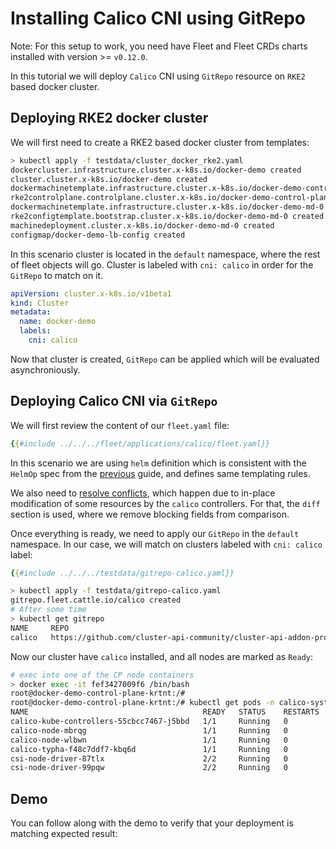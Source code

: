 # Installing Calico CNI using GitRepo

<div class="warning">

Note: For this setup to work, you need have Fleet and Fleet CRDs charts installed
with version >= `v0.12.0`.

</div>

In this tutorial we will deploy `Calico` CNI using `GitRepo` resource on `RKE2` based docker cluster.

## Deploying RKE2 docker cluster

We will first need to create a RKE2 based docker cluster from templates:

```bash
> kubectl apply -f testdata/cluster_docker_rke2.yaml
dockercluster.infrastructure.cluster.x-k8s.io/docker-demo created
cluster.cluster.x-k8s.io/docker-demo created
dockermachinetemplate.infrastructure.cluster.x-k8s.io/docker-demo-control-plane created
rke2controlplane.controlplane.cluster.x-k8s.io/docker-demo-control-plane created
dockermachinetemplate.infrastructure.cluster.x-k8s.io/docker-demo-md-0 created
rke2configtemplate.bootstrap.cluster.x-k8s.io/docker-demo-md-0 created
machinedeployment.cluster.x-k8s.io/docker-demo-md-0 created
configmap/docker-demo-lb-config created
```

In this scenario cluster is located in the `default` namespace, where the rest of fleet objects will go.
Cluster is labeled with `cni: calico` in order for the `GitRepo` to match on it.

```yaml
apiVersion: cluster.x-k8s.io/v1beta1
kind: Cluster
metadata:
  name: docker-demo
  labels:
    cni: calico
```

Now that cluster is created, `GitRepo` can be applied which will be evaluated asynchroniously.

## Deploying Calico CNI via `GitRepo`

We will first review the content of our `fleet.yaml` file:

```yaml
{{#include ../../../fleet/applications/calico/fleet.yaml}}
```

In this scenario we are using `helm` definition which is consistent with the `HelmOp` spec from the [previous][] guide, and defines same templating rules.

We also need to [resolve conflicts][], which happen due to in-place modification of some resources by the `calico` controllers. For that, the `diff` section is used, where we remove blocking fields from comparison.

[previous]: ./03_installing_calico.md
[resolve conflicts]: https://fleet.rancher.io/bundle-diffs

Once everything is ready, we need to apply our `GitRepo` in the `default` namespace. In our case, we will match on clusters labeled with `cni: calico` label:

```yaml
{{#include ../../../testdata/gitrepo-calico.yaml}}
```

```bash
> kubectl apply -f testdata/gitrepo-calico.yaml
gitrepo.fleet.cattle.io/calico created
# After some time
> kubectl get gitrepo
NAME     REPO                                                                     COMMIT                                     BUNDLEDEPLOYMENTS-READY   STATUS
calico   https://github.com/cluster-api-community/cluster-api-addon-provider-fleet.git   62b4fe6944687e02afb331b9e1839e33c539f0c7   1/1
```

Now our cluster have `calico` installed, and all nodes are marked as `Ready`:

```bash
# exec into one of the CP node containers
> docker exec -it fef3427009f6 /bin/bash
root@docker-demo-control-plane-krtnt:/#
root@docker-demo-control-plane-krtnt:/# kubectl get pods -n calico-system --kubeconfig /var/lib/rancher/rke2/server/cred/api-server.kubeconfig
NAME                                       READY   STATUS    RESTARTS   AGE
calico-kube-controllers-55cbcc7467-j5bbd   1/1     Running   0          3m30s
calico-node-mbrqg                          1/1     Running   0          3m30s
calico-node-wlbwn                          1/1     Running   0          3m30s
calico-typha-f48c7ddf7-kbq6d               1/1     Running   0          3m30s
csi-node-driver-87tlx                      2/2     Running   0          3m30s
csi-node-driver-99pqw                      2/2     Running   0          3m30s
```

## Demo

You can follow along with the demo to verify that your deployment is matching expected result:

<script src="https://asciinema.org/a/706570.js" id="asciicast-706570" async="true"></script>